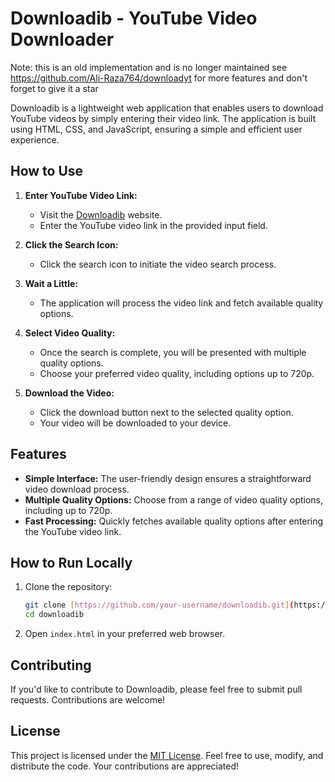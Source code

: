 # Downloadib - YouTube Video Downloader

Note: this is an old implementation and is no longer maintained see
https://github.com/Ali-Raza764/downloadyt
for more features and don't forget to give it a star

Downloadib is a lightweight web application that enables users to download YouTube videos by simply entering their video link. The application is built using HTML, CSS, and JavaScript, ensuring a simple and efficient user experience.

## How to Use

1. **Enter YouTube Video Link:**
   - Visit the [Downloadib](https://www.downloadib.com) website.
   - Enter the YouTube video link in the provided input field.

2. **Click the Search Icon:**
   - Click the search icon to initiate the video search process.

3. **Wait a Little:**
   - The application will process the video link and fetch available quality options.

4. **Select Video Quality:**
   - Once the search is complete, you will be presented with multiple quality options.
   - Choose your preferred video quality, including options up to 720p.

5. **Download the Video:**
   - Click the download button next to the selected quality option.
   - Your video will be downloaded to your device.

## Features

- **Simple Interface:** The user-friendly design ensures a straightforward video download process.
- **Multiple Quality Options:** Choose from a range of video quality options, including up to 720p.
- **Fast Processing:** Quickly fetches available quality options after entering the YouTube video link.

## How to Run Locally

1. Clone the repository:

   ```bash
   git clone [https://github.com/your-username/downloadib.git](https://github.com/Ali-Raza764/Downloadib)
   cd downloadib
   ```

2. Open `index.html` in your preferred web browser.

## Contributing

If you'd like to contribute to Downloadib, please feel free to submit pull requests. Contributions are welcome!

## License

This project is licensed under the [MIT License](LICENSE). Feel free to use, modify, and distribute the code. Your contributions are appreciated!

